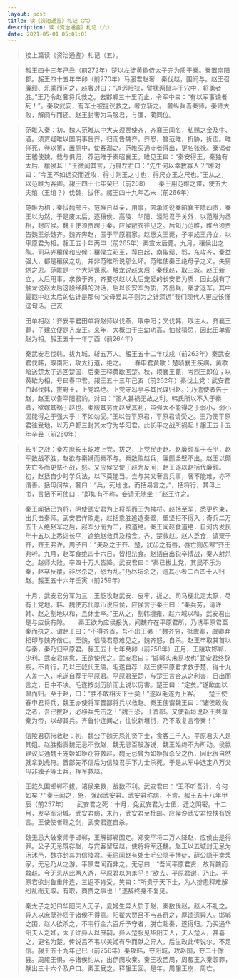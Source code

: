 ```yaml
---
layout: post
title: 读《资治通鉴》札记（六）
description: 读《资治通鉴》札记（六）
date: 2021-05-01 05:01:01
---
```


> 接上篇读《资治通鉴》札记（五）。

> 赧王四十三年己丑（前272年）楚以左徒黄歇侍太子完为质于秦。秦置南阳郡。赧王四十五年辛卯（前270年）马服君赵奢：秦伐赵，围阏与。赵王召廉颇、乐乘而问之，赵奢对曰：“道远险狭，譬犹两鼠斗于穴中，将勇者胜。”王乃令赵奢将兵救之。去邯郸三十里而止，令军中曰：“有以军事谏者死！”。秦攻武安，有军士被提议救之，奢立斩之。 奢纵兵击秦师，秦师大败，解阏与而还。赵王封奢为马服君，与廉、蔺同位。　　

> 范睢入秦：初，魏人范睢从中大夫须贾使齐，齐襄王闻名，私赐之金及牛、酒。须贾疑睢以国阴事告齐，归而告魏齐。齐怒，笞范睢，折胁，折齿。睢佯死，卷以箦，置厕中，使客溺之。范睢买通守者得出，更名张禄。秦谒者王稽使魏，载与俱归，荐范睢于秦昭襄王。睢见王曰：“秦安得王，秦独有太后、穰侯耳！”王微闻其言，乃屏左右曰：“先生何以幸教寡人？”睢对曰：“今王不如远交而近攻，得寸则王之寸也，得尺亦王之尺也。”王从之，以范睢为客卿。赧王四十七年癸巳（前268）　　秦王用范睢之谋，使五大夫绾（王绾？）伐魏，拔怀。赧王四十九年乙未（前266年）　　

> 范睢为相：秦拔魏邢丘。范睢日益亲，用事，因承间说秦昭襄王除四贵，秦王以为然，于是废太后，逐穰侯、高陵、华阳、泾阳君于关外，以范睢为丞相，封应侯。魏王使须贾聘于秦，应侯敝衣往见之。后知乃范睢，睢令须贾告魏王杀魏齐。魏齐奔赵，匿于平原君家。赵惠文王薨，子孝成王丹立，以平原君为相。赧王五十年丙申（前265年）秦宣太后薨。九月，穰侯出之陶。司马光穰侯和应候：穰侯立昭王，荐白起，南取鄢、郢，东攻齐，秦益强大，都是穰侯之功，并非范睢所说那么坏。范睢使秦王绝母子之义，失舅甥之恩。范睢是一个大阴谋家。触龙说赵太后：秦伐赵，取三城。赵王新立，太后用事，求救于齐，齐要求赵以太后宠爱的长安君为质，因此就有了触龙说赵太后这段经典的对话，后以长安军为质，齐出兵，秦才退军。其中最戳中赵太后的估计是那句“父母爱其子则为之计深远”我们现代人更应该懂这句话。己亥　　

> 田单相赵：齐安平君田单将赵师以伐燕，取中阳；又伐韩，取注人。齐襄王薨，子建立便是齐废王。来年，大概由于主幼功高，怕被猜忌，因此田单留赵为相。赧王五十一年丁酉（前264年）　　

> 秦武安君伐韩，拔九城，斩五万人。赧王五十二年戊戌（前263年）秦武安君伐韩，取南阳，攻太行道，绝之。　　春申君黄歇：楚顷襄王疾病，黄歇暗送楚太子逃回楚国，后秦王释黄歇回楚。秋，顷襄王薨，考烈王即位；以黄歇为相，号曰春申君。赧王五十三年己亥（前262年）秦伐上党：武安君白起伐韩，拔野王，上党路绝。上党守冯亭与其民谋归赵。：乃遣使者告于赵，赵王以告平阳君豹，对曰：“圣人甚祸无故之利。韩氏所以不入于秦者，欲嫁其祸于赵也。秦服其劳而赵受其利，虽强大不能得之于弱小，弱小固能得之于强大乎！不如勿受。”王以告平原君，平原君请受之。王乃使平原君往受地，以万户都三封其太守为华阳君。此长平之战所祸起！赧王五十五年辛丑（前260年）　　

> 长平之战：秦左庶长王龁攻上党，拔之，上党民走赵。赵廉颇军于长平，赵军数战不胜，赵欲与秦媾而秦不与。秦数败赵兵，廉颇坚壁不出。赵王以颇失亡多而更怯不战，怒。又应侯又使于赵为反间，赵王遂以赵括代廉颇。初，赵括自少时学兵法，以下莫能当。尝与其父奢言兵事，奢不能难，亦不谓善。括母问故，奢曰：“兵，死地也，而括易言之。”，括将行，其母上书，言括不可使曰：“即如有不称，妾请无随坐！”赵王许之。　　

> 秦王闻括已为将，阴使武安君为上将军而王为裨将。赵括至军，悉更约束，出兵击秦师。武安君佯败走，赵括乘胜追造秦壁，壁坚拒不得入；奇兵二万五千人绝赵军之后，赵军分而为二，粮道绝。秦王闻赵食道绝，自河内发民年十五以上悉诣长平，遮绝赵救兵及粮食。齐、楚救赵。赵人乏食，请粟于齐，齐王弗许。周子曰：“夫赵之于齐、楚，犹齿之有唇，唇亡则齿寒”齐王弗听。九月，赵军食绝四十六日，皆相杀食。赵括自出锐卒搏战，秦人射杀之。赵师大败，卒四十万人皆降。武安君曰：“秦已拔上党，其民不乐为秦，赵卒反覆，非尽杀之，恐为乱。”乃尽坑杀之，遗其小者二百四十人归赵。赧王五十六年壬寅（前259年）　　

> 十月，武安君分军为三：王龁攻赵武安、皮牢，拔之。司马梗北定太原，尽有上党地。韩、魏使苏代厚币说应侯，应侯言于秦王曰：“秦兵劳，请许韩、赵之割地以和，且休士卒。”王从之，割韩垣雍、赵六城以和，武安君由是与应侯有隙。　　秦王欲为应侯报仇，闻魏齐在平原君所，乃诱平原君至秦而执之。谓赵王曰：“不得齐首，吾不出王弟！”魏齐穷，抵虞卿，虞卿弃相印与魏齐偕亡。至魏，信陵君意难见之，魏齐怒，自杀。赵王卒取其首以与秦，秦乃归平原君。赧王五十七年癸卯（前258年）正月，王陵攻邯郸，少利。武安君病愈，王欲使代之。武安君曰：“邯郸实未易攻也”武安君终辞疾，不肯行，乃以王龁代王陵。毛遂自荐：赵王使平原君求救于楚，得十九人差一人，毛遂自荐于平原君。平原君至楚，与楚王言合从之利害，日出而言之，日中不决。毛遂按剑历阶而上说以厉害。楚王曰：“定矣。”遂歃血以盟而归。至于赵，曰：“胜不敢相天下士矣！”遂以毛遂为上客。　　楚王使春申君将兵，魏王亦使将军晋鄙将兵以救赵。秦王使谓魏王曰：“诸侯敢救之者，吾已拔赵，必移兵先击之！”魏王恐，止晋鄙。又使新垣说赵王共尊秦为帝，以却其兵。齐鲁仲连闻之，往说新垣衍，乃不敢复言帝秦！”　　

> 信陵君窃符救赵：初，魏公子魏无忌礼贤下士，食客三千人。平原君夫人是其姐。赵胜指责魏无忌不救赵，魏无忌百般游说，魏王始终不为所动。侯嬴建议买通魏王宠姬如姬窃符救赵，魏无忌曾为如姬报杀父之仇，因此很自然就拿到虎符。晋鄙先不信后为信陵君手下力士杀死，于是从军中选定八万父母非独子等士兵，挥军救赵。　　

> 王龁久围邯郸不拔，诸侯来救，战数不利。武安君曰：“王不听吾计，今何如矣？”秦王闻之，怒，强起武安君。武安君称病，不肯。赧王五十八年甲辰（前257年）　　武安君之死：十月，免武安君为士伍，迁之阴密。十二月，发卒军汾城。武安君病，未行，武安君至杜邮。应侯谗武安君怏怏有馀言。王使使者赐之剑，武安君遂自杀。　　

> 魏无忌大破秦师于邯郸，王解邯郸围走。郑安平将二万人降赵，应侯由是得罪。公子无忌既存赵，与宾客留居赵，使将将军还魏。赵王以五城封无忌为汤沐邑，魏亦封其为信陵君。无忌闻赵有处士毛公隐于博徒，薛公隐于卖浆家，无忌乃从之游。平原君闻而非之。无忌曰：“吾闻平原君贤，故背魏而救赵。今无忌从此两人游，平原君以为羞乎！”欲去。平原君谢，乃止。平原君欲封鲁重仲连，三返不肯受。笑曰：“所贵于天下士，为人排患释难解纷乱而无取。有取，商贾之事也！”遂辞终身不复见。　　

> 秦太子之妃曰华阳夫人无子，夏姬生异人质于赵，秦数伐赵，赵人不礼之。异人以庶孽孙质于诸侯不得意。阳翟大贾吕不韦甚奇之，厚馈遗异人。邯郸之围，赵人欲杀之，不韦行金六百斤予守者，脱亡赴秦，遂得归。乃买通华阳夫人之姊，太子许异人以庶嗣，异人楚服见华阳夫人，夫人楚人，甚喜之，更名为楚。传说吕不韦以美姬有孕而献之异人，后生政此传说尔，不足信。赧王五十九年己巳（前256年）秦攻韩，夺阳城，攻赵国，夺二十馀县。周赧王惧，与诸侯约从，出伊阙攻秦。秦王攻西周，周赧王入秦领罪，献出三十六个及户口。秦王受之，释赧王回。是年，周赧王崩，周亡。
